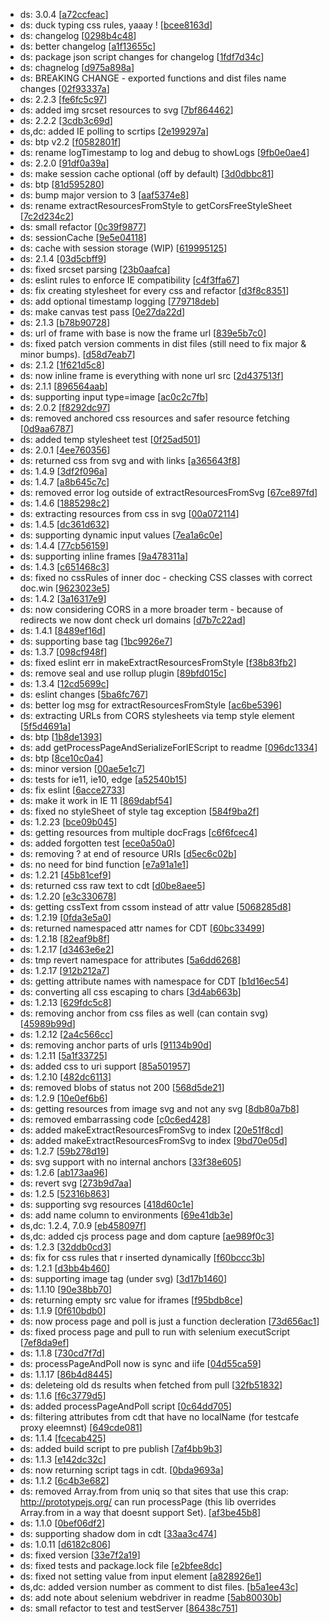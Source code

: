 * ds: 3.0.4 [[a72ccfeac](https://github.com/applitools/mono/commit/a72ccfeac0382f7e97413fe9ae58e520ae71a1f7)]
* ds: duck typing css rules, yaaay ! [[bcee8163d](https://github.com/applitools/mono/commit/bcee8163dfeb50c587c97c509fd1d84061e7ff8f)]
* ds: changelog [[0298b4c48](https://github.com/applitools/mono/commit/0298b4c48eec2381fabb13aec3c21dec7e384d09)]
* ds: better changelog [[a1f13655c](https://github.com/applitools/mono/commit/a1f13655c21a8966b2c3524ff62878259099f956)]
* ds: package json script changes for changelog [[1fdf7d34c](https://github.com/applitools/mono/commit/1fdf7d34cdd58bd971d90de00f5a2f0af347117b)]
* ds: chagnelog [[d975a898a](https://github.com/applitools/mono/commit/d975a898a7c61526c81742cde50d1bce7e23f34b)]
* ds: BREAKING CHANGE - exported functions and dist files name changes [[02f93337a](https://github.com/applitools/mono/commit/02f93337a20b3b0916b352281bb6a42b574a2f3b)]
* ds: 2.2.3 [[fe6fc5c97](https://github.com/applitools/mono/commit/fe6fc5c9738d340c985f3293cdc2a6bd1b0b24e2)]
* ds: added img srcset resources to svg [[7bf864462](https://github.com/applitools/mono/commit/7bf864462e0671f516351702990adad1fa82bd79)]
* ds: 2.2.2 [[3cdb3c69d](https://github.com/applitools/mono/commit/3cdb3c69d51abdf9d60f77f63b005490577eebb9)]
* ds,dc: added IE polling to scrtips [[2e199297a](https://github.com/applitools/mono/commit/2e199297a9dff2ab91887257e1957ad9875e00fb)]
* ds: btp v2.2 [[f0582801f](https://github.com/applitools/mono/commit/f0582801f46791544f85ac27c28f1779291274ff)]
* ds: rename logTimestamp to log and debug to showLogs [[9fb0e0ae4](https://github.com/applitools/mono/commit/9fb0e0ae4546ef08ce34541665a48787b24b5c03)]
* ds: 2.2.0 [[91df0a39a](https://github.com/applitools/mono/commit/91df0a39abebe9ee3b23b9f6c909342c0cf2dbe5)]
* ds: make session cache optional (off by default) [[3d0dbbc81](https://github.com/applitools/mono/commit/3d0dbbc81fa37c861a63e915e4f5f4985010074f)]
* ds: btp [[81d595280](https://github.com/applitools/mono/commit/81d5952804eb314cd053a953937e1c15be59cae3)]
* ds: bump major version to 3 [[aaf5374e8](https://github.com/applitools/mono/commit/aaf5374e83cc5d1a90624d927957a45051005060)]
* ds: rename extractResourcesFromStyle to getCorsFreeStyleSheet [[7c2d234c2](https://github.com/applitools/mono/commit/7c2d234c278b1f28e572edc29a70e7c3a1562f69)]
* ds: small refactor [[0c39f9877](https://github.com/applitools/mono/commit/0c39f98774866e961e45d7fd028fd11f0cdb8d93)]
* ds: sessionCache [[9e5e04118](https://github.com/applitools/mono/commit/9e5e041182cb7bbf69ae1d5dacc74664f6fb1352)]
* ds: cache with session storage (WIP) [[619995125](https://github.com/applitools/mono/commit/619995125d52e70a689456924de6b5c397ad48d3)]
* ds: 2.1.4 [[03d5cbff9](https://github.com/applitools/mono/commit/03d5cbff96117bb75ee26000fd24a1a50fb92225)]
* ds: fixed srcset parsing [[23b0aafca](https://github.com/applitools/mono/commit/23b0aafca1aa1d15a3698e47b43d1f8d094e9c95)]
* ds: eslint rules to enforce IE compatibility [[c4f3ffa67](https://github.com/applitools/mono/commit/c4f3ffa67df9810c3e7493448c13c8a3ddf7c14b)]
* ds: fix creating stylesheet for every css and refactor [[d3f8c8351](https://github.com/applitools/mono/commit/d3f8c8351b3f0268e54ad89b16fa746cfec9e5a7)]
* ds: add optional timestamp logging [[779718deb](https://github.com/applitools/mono/commit/779718deb1d32ed2e06adb981b4b44624727bb66)]
* ds: make canvas test pass [[0e27da22d](https://github.com/applitools/mono/commit/0e27da22d7143ead319295c8d243253067de55b0)]
* ds: 2.1.3 [[b78b90728](https://github.com/applitools/mono/commit/b78b907281fc89e82c60a0a740127d0b44de0149)]
* ds: url of frame with base is now the frame url [[839e5b7c0](https://github.com/applitools/mono/commit/839e5b7c03a283dcf958d0af388ef05b4d953a70)]
* ds: fixed patch version comments in dist files (still need to fix major & minor bumps). [[d58d7eab7](https://github.com/applitools/mono/commit/d58d7eab7cc198326a999c28b3b4d91654ab08af)]
* ds: 2.1.2 [[1f621d5c8](https://github.com/applitools/mono/commit/1f621d5c875a50baa53df614ad55caa05acb4722)]
* ds: now inline frame is everything with none url src [[2d437513f](https://github.com/applitools/mono/commit/2d437513fb9721f35e006a4546220e40079be344)]
* ds: 2.1.1 [[896564aab](https://github.com/applitools/mono/commit/896564aab64e8d076c8de964095c2b3b33ea4e00)]
* ds: supporting input type=image [[ac0c2c7fb](https://github.com/applitools/mono/commit/ac0c2c7fb3371c72b61cbbfb5c19c7a09f4b56e9)]
* ds: 2.0.2 [[f8292dc97](https://github.com/applitools/mono/commit/f8292dc970e281f47d04b0f03ca4144fc19e3f31)]
* ds: removed anchored css resources and safer resource fetching [[0d9aa6787](https://github.com/applitools/mono/commit/0d9aa678735c7cbc39cbfe55b12c50c1b08cb082)]
* ds: added temp stylesheet test [[0f25ad501](https://github.com/applitools/mono/commit/0f25ad50136420ea5c110199b012e85da25ed058)]
* ds: 2.0.1 [[4ee760356](https://github.com/applitools/mono/commit/4ee760356e71f20dd9c4831f81438cb540a6e237)]
* ds: returned css from svg and with links [[a365643f8](https://github.com/applitools/mono/commit/a365643f81856a78dc5dedf888828e346ba783fd)]
* ds: 1.4.9 [[3df2f096a](https://github.com/applitools/mono/commit/3df2f096a209781edde869113a8a58a17147d074)]
* ds: 1.4.7 [[a8b645c7c](https://github.com/applitools/mono/commit/a8b645c7c35dd6d99b922290875e53533e917593)]
* ds: removed error log outside of extractResourcesFromSvg [[67ce897fd](https://github.com/applitools/mono/commit/67ce897fdcc2eaf329b81375202c3d4d71e566b6)]
* ds: 1.4.6 [[1885298c2](https://github.com/applitools/mono/commit/1885298c2bea65458fd7d9cb60274ee3297eb610)]
* ds: extracting resources from css in svg [[00a072114](https://github.com/applitools/mono/commit/00a0721141af3d164082f128f4cac4250302dacc)]
* ds: 1.4.5 [[dc361d632](https://github.com/applitools/mono/commit/dc361d63200ea896624ab24b0cd1f97e47bf8532)]
* ds: supporting dynamic input values [[7ea1a6c0e](https://github.com/applitools/mono/commit/7ea1a6c0ea8a07cbb6d76ceb5b6deb0a75b82978)]
* ds: 1.4.4 [[77cb56159](https://github.com/applitools/mono/commit/77cb56159b8e54435afb2e6c9a37d2ae59aaa514)]
* ds: supporting inline frames [[9a478311a](https://github.com/applitools/mono/commit/9a478311af29a6f65ad94487337957e4fa42d1b5)]
* ds: 1.4.3 [[c651468c3](https://github.com/applitools/mono/commit/c651468c3865b8413cb612887eb87f277c083a86)]
* ds: fixed no cssRules of inner doc - checking CSS classes with correct doc.win [[9623023e5](https://github.com/applitools/mono/commit/9623023e51a74c913097ce07ac34e3a469d85a48)]
* ds: 1.4.2 [[3a16317e9](https://github.com/applitools/mono/commit/3a16317e90bfaf3932c72808984eb5ae6cdfaa7a)]
* ds: now considering CORS in a more broader term - because of redirects we now dont check url domains [[d7b7c22ad](https://github.com/applitools/mono/commit/d7b7c22adca12e00197dc5ad81130bc539b12ad8)]
* ds: 1.4.1 [[8489ef16d](https://github.com/applitools/mono/commit/8489ef16dcfa98e71ab9fc178a17089dc9d44a93)]
* ds: supporting base tag [[1bc9926e7](https://github.com/applitools/mono/commit/1bc9926e7f807ac062bff99c658de241c700389d)]
* ds: 1.3.7 [[098cf948f](https://github.com/applitools/mono/commit/098cf948fb6e63c158c1a170c5c84d1b43daf8f4)]
* ds: fixed eslint err in makeExtractResourcesFromStyle [[f38b83fb2](https://github.com/applitools/mono/commit/f38b83fb2ca7b6541a42b3b90053873c3fefb19c)]
* ds: remove seal and use rollup plugin [[89bfd015c](https://github.com/applitools/mono/commit/89bfd015c1708e69aecd920f141da09598ee92de)]
* ds: 1.3.4 [[12cd5699c](https://github.com/applitools/mono/commit/12cd5699c407c4d55da102c05b0a61bfb533ac1b)]
* ds: eslint changes [[5ba6fc767](https://github.com/applitools/mono/commit/5ba6fc767c93d4b45a0189d3143639897276e450)]
* ds: better log msg for extractResourcesFromStyle [[ac6be5396](https://github.com/applitools/mono/commit/ac6be53960870b5bc3a0bd709f64d304b020a589)]
* ds: extracting URLs from CORS stylesheets via temp style element [[5f5d4691a](https://github.com/applitools/mono/commit/5f5d4691a8c661596edafb92c5e53f566e8f9d84)]
* ds: btp [[1b8de1393](https://github.com/applitools/mono/commit/1b8de139374c7300c2b63cfafaf2a45ef123832a)]
* ds: add getProcessPageAndSerializeForIEScript to readme [[096dc1334](https://github.com/applitools/mono/commit/096dc133444821d4b001d55e33875b7ea7c69079)]
* ds: btp [[8ce10c0a4](https://github.com/applitools/mono/commit/8ce10c0a4279634e7497ec4eab3f93eaea03d8ee)]
* ds: minor version [[00ae5e1c7](https://github.com/applitools/mono/commit/00ae5e1c74bcfe7daa9d0040b43c0d489b7a3a8a)]
* ds: tests for ie11, ie10, edge [[a52540b15](https://github.com/applitools/mono/commit/a52540b15c714feaafe42d43fa68fdcf69fe103e)]
* ds: fix eslint [[6acce2733](https://github.com/applitools/mono/commit/6acce273361451eb43d98e70ac1bac29759b54b3)]
* ds: make it work in IE 11 [[869dabf54](https://github.com/applitools/mono/commit/869dabf54d4a2864741e7c2111802f6a8a162d45)]
* ds: fixed no styleSheet of style tag exception [[584f9ba2f](https://github.com/applitools/mono/commit/584f9ba2ff119c2fb9d948061205cbb5264bf126)]
* ds: 1.2.23 [[bce09b045](https://github.com/applitools/mono/commit/bce09b045a2261655dd1a5021fae611bb3596c12)]
* ds: getting resources from multiple docFrags [[c6f6fcec4](https://github.com/applitools/mono/commit/c6f6fcec47aa3ef9204b3aa1da736aaac355d726)]
* ds: added forgotten test [[ece0a50a0](https://github.com/applitools/mono/commit/ece0a50a005103550424f0e46e2ba696dec18c70)]
* ds: removing ? at end of resource URIs [[d5ec6c02b](https://github.com/applitools/mono/commit/d5ec6c02bf3c7d7968e1f0ad5b01c7e1939674cd)]
* ds: no need for bind function [[e7a91a1e1](https://github.com/applitools/mono/commit/e7a91a1e17296b42f8330c6dafa7323b083be7d1)]
* ds: 1.2.21 [[45b81cef9](https://github.com/applitools/mono/commit/45b81cef99f4afc852ca320b861712b52484285b)]
* ds: returned css raw text to cdt [[d0be8aee5](https://github.com/applitools/mono/commit/d0be8aee585debeb5f5429e0d7af4ab0194ae771)]
* ds: 1.2.20 [[e3c330678](https://github.com/applitools/mono/commit/e3c3306785d4392e99aed4c1e1fac352e8ccccd9)]
* ds: getting cssText from cssom instead of attr value [[5068285d8](https://github.com/applitools/mono/commit/5068285d8b6e267bdcf025544ccb285eeacce9b5)]
* ds: 1.2.19 [[0fda3e5a0](https://github.com/applitools/mono/commit/0fda3e5a09bf292beed0ce3d487243f5e363751b)]
* ds: returned namespaced attr names for CDT [[60bc33499](https://github.com/applitools/mono/commit/60bc33499be4d1c7270dd7eed20561540e4f5208)]
* ds: 1.2.18 [[82eaf9b8f](https://github.com/applitools/mono/commit/82eaf9b8fc9f93a0c1d5e87cffc0755349892e17)]
* ds: 1.2.17 [[d3463e6e2](https://github.com/applitools/mono/commit/d3463e6e2d37001a2eb149d4aa47ff551dc2f64e)]
* ds: tmp revert namespace for attributes [[5a6dd6268](https://github.com/applitools/mono/commit/5a6dd6268e3546725bd1ebd7ce8dccffacd00015)]
* ds: 1.2.17 [[912b212a7](https://github.com/applitools/mono/commit/912b212a7d30e9a6f5f6c8f62c0dc729bc2aeb98)]
* ds: getting attribute names with namespace for CDT [[b1d16ec54](https://github.com/applitools/mono/commit/b1d16ec543aa2524c1bd6375d8d84790c1d60f05)]
* ds: converting all css escaping to chars [[3d4ab663b](https://github.com/applitools/mono/commit/3d4ab663bf70745e5245587013722c778b54870b)]
* ds: 1.2.13 [[629fdc5c8](https://github.com/applitools/mono/commit/629fdc5c855cf3839de25a1a5fea0b4552f6ed39)]
* ds: removing anchor from css files as well (can contain svg) [[45989b99d](https://github.com/applitools/mono/commit/45989b99d4ed465a98bc7c991f58b33d4f4265d0)]
* ds: 1.2.12 [[2a4c566cc](https://github.com/applitools/mono/commit/2a4c566cc51e46bd8883a08e3d6d88d34d1b24f1)]
* ds: removing anchor parts of urls [[91134b90d](https://github.com/applitools/mono/commit/91134b90dce77fca121142483792bfd5cb43912c)]
* ds: 1.2.11 [[5a1f33725](https://github.com/applitools/mono/commit/5a1f33725009161bc329033342b4e867d47be9ea)]
* ds: added css to uri support [[85a501957](https://github.com/applitools/mono/commit/85a501957bbe60280438fd2b552630ec5b3df05c)]
* ds: 1.2.10 [[482dc6113](https://github.com/applitools/mono/commit/482dc6113ce7c688866ea4fa0a65855f3461704f)]
* ds: removed blobs of status not 200 [[568d5de21](https://github.com/applitools/mono/commit/568d5de21afb5b0bb1ca15f504c992248b015ac8)]
* ds: 1.2.9 [[10e0ef6b6](https://github.com/applitools/mono/commit/10e0ef6b62584226eac5f3c8929fe6913d5b0f62)]
* ds: getting resources from  image svg and not any svg [[8db80a7b8](https://github.com/applitools/mono/commit/8db80a7b89e06662dbbf80b857eb42c3ce336cd0)]
* ds: removed embarrassing code [[c0c6ed428](https://github.com/applitools/mono/commit/c0c6ed428b7c9296d4fe4c7b7e5ba7af4038ba8c)]
* ds: added makeExtractResourcesFromSvg to index [[20e51f8cd](https://github.com/applitools/mono/commit/20e51f8cd3a55c94c53e63c6d98e674c79c894ee)]
* ds: added makeExtractResourcesFromSvg to index [[9bd70e05d](https://github.com/applitools/mono/commit/9bd70e05d20978fe1022fb9935ddd7afb0296a84)]
* ds: 1.2.7 [[59b278d19](https://github.com/applitools/mono/commit/59b278d19885fb058bfa9ab9d289c1c30af6af92)]
* ds: svg support with no internal anchors [[33f38e605](https://github.com/applitools/mono/commit/33f38e605ca69bb51f89c19f058bc5dc792b5852)]
* ds: 1.2.6 [[ab173aa96](https://github.com/applitools/mono/commit/ab173aa9678c243ab9dd3225c5b64f78f4b1a780)]
* ds: revert svg [[273b9d7aa](https://github.com/applitools/mono/commit/273b9d7aac08cf99f394c3c5691b788265c9ed55)]
* ds: 1.2.5 [[52316b863](https://github.com/applitools/mono/commit/52316b863891a15393c524d63dc08d3ba1379f36)]
* ds: supporting svg resources [[418d60c1e](https://github.com/applitools/mono/commit/418d60c1eb09b656682919d68a0a446b0e3a5bbc)]
* ds: add name column to environments [[69e41db3e](https://github.com/applitools/mono/commit/69e41db3ea12c1a34fea673057b4e4038beaead1)]
* ds,dc: 1.2.4, 7.0.9 [[eb458097f](https://github.com/applitools/mono/commit/eb458097f0687ac422d49f6ba3748bc156bac341)]
* ds,dc: added cjs process page and dom capture [[ae989f0c3](https://github.com/applitools/mono/commit/ae989f0c3be57296560802dd8da4843d21823ec8)]
* ds: 1.2.3 [[32ddb0cd3](https://github.com/applitools/mono/commit/32ddb0cd3cb04d4cbd74c5e964b4652663feb919)]
* ds: fix for css rules that r inserted dynamically [[f60bccc3b](https://github.com/applitools/mono/commit/f60bccc3bb3b397ac8c71f2c9e1615ae08232c7f)]
* ds: 1.2.1 [[d3bb4b460](https://github.com/applitools/mono/commit/d3bb4b460205b5f7658231630be93abeaf75212b)]
* ds: supporting image tag (under svg) [[3d17b1460](https://github.com/applitools/mono/commit/3d17b146041f645bad007dd3df0ae0165f7c6ca2)]
* ds: 1.1.10 [[90e38bb70](https://github.com/applitools/mono/commit/90e38bb70d1c5536cf5a57552e7ef32808b7f380)]
* ds: returning empty src value for iframes [[f95bdb8ce](https://github.com/applitools/mono/commit/f95bdb8cef52bbf82e5aa6e00516ca27db1aa14e)]
* ds: 1.1.9 [[0f610bdb0](https://github.com/applitools/mono/commit/0f610bdb08c5019b25defdbbab6cdb3d028dc1d8)]
* ds: now process page and poll is just a function decleration [[73d656ac1](https://github.com/applitools/mono/commit/73d656ac182cda30c9dc4e11a15b4b73e34ce4a4)]
* ds: fixed process page and pull to run with selenium executScript [[7ef8da9ef](https://github.com/applitools/mono/commit/7ef8da9efddcc9462f921d0cc8e4ffee15872330)]
* ds: 1.1.8 [[730cd7f7d](https://github.com/applitools/mono/commit/730cd7f7dd5f5b58f0a171854abaf6fe31a5f1cd)]
* ds: processPageAndPoll now is sync and iife [[04d55ca59](https://github.com/applitools/mono/commit/04d55ca59d75b5fd8603873efd7a9fac3c588e25)]
* ds: 1.1.17 [[86b4d8445](https://github.com/applitools/mono/commit/86b4d8445eabcdecd56d3e6295eed14e7dcb8a5b)]
* ds: deleteing old ds results when fetched from pull [[32fb51832](https://github.com/applitools/mono/commit/32fb5183248349d6f57d2fced6c2d0183351f1a7)]
* ds: 1.1.6 [[f6c3779d5](https://github.com/applitools/mono/commit/f6c3779d51ef2236907bf6db4ea4ea31c37ff2a8)]
* ds: added processPageAndPoll script [[0c64dd705](https://github.com/applitools/mono/commit/0c64dd70505100dcb399bf7e1e5fcd62db66df7b)]
* ds: filtering attributes from cdt that have no localName (for testcafe proxy eleemnst) [[649cde081](https://github.com/applitools/mono/commit/649cde08180b4de20ccfbc429acc24653b78498b)]
* ds: 1.1.4 [[fcecab425](https://github.com/applitools/mono/commit/fcecab4255c0b84663c7faafcda8e62515a0006a)]
* ds: added build script to pre publish [[7af4bb9b3](https://github.com/applitools/mono/commit/7af4bb9b38f93de3f6db34a8e468d3ed5fd1acb5)]
* ds: 1.1.3 [[e142dc32c](https://github.com/applitools/mono/commit/e142dc32c29c5ea013d0f0da3c35b4d965914578)]
* ds: now returning script tags in cdt. [[0bda9693a](https://github.com/applitools/mono/commit/0bda9693ae1b9df2d37aa38a664d92984c41d1f9)]
* ds: 1.1.2 [[6c4b3e682](https://github.com/applitools/mono/commit/6c4b3e682dc99e038cbd35f1456ccfa4b065a925)]
* ds: removed Array.from from uniq so that sites that use this crap:  http://prototypejs.org/ can run processPage (this lib overrides Array.from in a way that doesnt support Set). [[af3be45b8](https://github.com/applitools/mono/commit/af3be45b8891f72ed30f288173c49cd74fe307b1)]
* ds: 1.1.0 [[0bef06df2](https://github.com/applitools/mono/commit/0bef06df2fed54f3c8ea684ad9062638ca530d29)]
* ds: supporting shadow dom in cdt [[33aa3c474](https://github.com/applitools/mono/commit/33aa3c4744d4b1114d9b70544a04804587302d81)]
* ds: 1.0.11 [[d6182c806](https://github.com/applitools/mono/commit/d6182c80682a3c25ef63a389cf49bdcbfeeddd14)]
* ds: fixed version [[33e7f2a19](https://github.com/applitools/mono/commit/33e7f2a197e6e80c01ffc66e606ccbb797b6a616)]
* ds: fixed tests and package.lock file [[e2bfee8dc](https://github.com/applitools/mono/commit/e2bfee8dc34bf02a2db07cbdb5250187b048cca3)]
* ds: fixed not setting value from input element [[a828926e1](https://github.com/applitools/mono/commit/a828926e12c88d7e69c35f6f800c4730851f75e1)]
* ds,dc: added version number as comment to dist files. [[b5a1ee43c](https://github.com/applitools/mono/commit/b5a1ee43c336b00abfb4bcbab6f7296917932287)]
* ds: add note about selenium webdriver in readme [[5ab80030b](https://github.com/applitools/mono/commit/5ab80030baa99a3db1ca8ac3cd7573dd13b3f0d0)]
* ds: small refactor to test and testServer [[86438c751](https://github.com/applitools/mono/commit/86438c75176b2f735999d05d0e92fac1efb0feff)]
